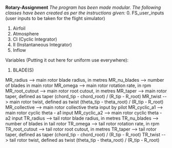 **Rotary-Assignment**
*The program has been made modular. The following classes have been created as per the instructions given:*
0. FS_user_inputs (user inputs to be taken for the flight simulator)
1. Airfoil
2. Atmosphere
3. CI (Cyclic Integrator)
4. II (Instantaneous Integrator)
5. Inflow

Variables (Putting it out here for uniform use everywhere):

1. BLADE(S)

MR_radius          -->    main rotor blade radius, in metres
MR_nu_blades       -->    number of blades in main rotor
MR_omega           -->    main rotor rotation rate, in rpm
MR_root_cutout     -->    main rotor root cutout, in metres
MR_taper           -->    main rotor taper, defined as taper    (chord_tip - chord_root) / (R_tip - R_root)
MR_twist           -->    main rotor twist, defined as twist    (theta_tip - theta_root) / (R_tip - R_root)
MR_collective      -->    main rotor collective theta input by pilot
MR_cyclic_a1       -->    main rotor cyclic theta - a1 input
MR_cyclic_a2       -->    main rotor cyclic theta - a2 input 
TR_radius          -->    tail rotor blade radius, in metres
TR_nu_blades       -->    number of blades in tail rotor
TR_omega           -->    tail rotor rotation rate, in rpm
TR_root_cutout     -->    tail rotor root cutout, in metres
TR_taper           -->    tail rotor taper, defined as taper    (chord_tip - chord_root) / (R_tip - R_root)
TR_twist           -->    tail rotor twist, defined as twist    (theta_tip - theta_root) / (R_tip - R_root)
